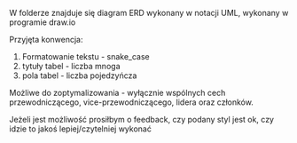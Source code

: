 W folderze znajduje się diagram ERD wykonany w notacji UML, wykonany w programie draw.io  

Przyjęta konwencja:
1. Formatowanie tekstu - snake_case
2. tytuły tabel - liczba mnoga
3. pola tabel - liczba pojedzyńcza

Możliwe do zoptymalizowania - wyłącznie wspólnych cech przewodniczącego, vice-przewodniczącego, lidera oraz członków.

Jeżeli jest możliwość prosiłbym o feedback, czy podany styl jest ok, czy idzie to jakoś lepiej/czytelniej wykonać 
